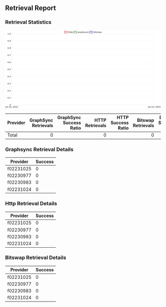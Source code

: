 ## Retrieval Report
### Retrieval Statistics
<img src="https://raw.githubusercontent.com/data-preservation-programs/filplus-checker-assets/main/filecoin-project/filecoin-plus-large-datasets/issues/1671/1689755733133.png"/>

| Provider | GraphSync Retrievals | GraphSync Success Ratio | HTTP Retrievals | HTTP Success Ratio | Bitswap Retrievals | Bitswap Success Ratio |
| :------- | -------------------: | ----------------------: | --------------: | -----------------: | -----------------: | --------------------: |
| Total    |                    0 |                         |               0 |                    |                  0 |                       |

### Graphsync Retrieval Details
| Provider  | Success |
| --------- | ------- |
| f02231025 | 0       |
| f02230977 | 0       |
| f02230983 | 0       |
| f02231024 | 0       |

### Http Retrieval Details
| Provider  | Success |
| --------- | ------- |
| f02231025 | 0       |
| f02230977 | 0       |
| f02230983 | 0       |
| f02231024 | 0       |

### Bitswap Retrieval Details
| Provider  | Success |
| --------- | ------- |
| f02231025 | 0       |
| f02230977 | 0       |
| f02230983 | 0       |
| f02231024 | 0       |

